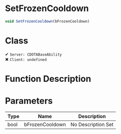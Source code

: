 # SetFrozenCooldown
```js	
void SetFrozenCooldown(bFrozenCooldown)
```
# Class
✔ `Server: CDOTABaseAbility`  
✖ `Client: undefined`  

# Function Description

# Parameters
Type|Name|Description
--|--|--
bool|bFrozenCooldown|No Description Set
